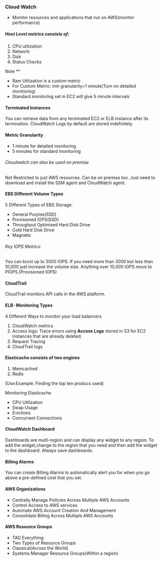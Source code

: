 ### Cloud Watch

* Monitor resources and applications that run on AWS(monitor performance)

##### Host Level metrics consists of:
1. CPU utilization
2. Network
3. Disk
4. Status Checks

Note **

* Ram Utilization is a custom metric
* For Custom Metric: min granularity=1 minute(Turn on detailed monitoring)
* Standard monitoring set in EC2 will give 5 minute intervals

#### Terminated Instances
You can retrieve data from any terminated EC2 or ELB instance after its termination. CloudWatch Logs by default are stored indefinitely.

#### Metric Granularity

* 1 minute for detailed monitoring
* 5 minutes for standard monitoring

###### Cloudwatch can also be used on premise
Not Restricted to just AWS resources. Can be on premise too. Just need to download and install the SSM agent and CloudWatch agent.

#### EBS Different Volume Types

5 Different Types of EBS Storage:
* General Purpise(SSD)
* Provisioned IOPS(SSD)
* Throughput Optimised Hard Disk Drive
* Cold Hard Disk Drive
* Magnetic
 ###### Key IOPS Metrics:
 You can burst up to 3000 IOPS. If you need more than 3000 but less than 10,000 just increase the volume size. Anything over 10,000 IOPS move to PIOPS.(Provisioned IOPS)

#### CloudTrail

CloudTrail monitors API calls in the AWS platform.

#### ELB- Monitoring Types
4 Different Ways to monitor your load balancers

1. CloudWatch metrics
2. Access logs: Trace errors using **Access Logs** stored in S3 for EC2 instances that are already deleted.
3. Request Tracing
4. CloudTrail logs

#### Elasticache consists of two engines
1. Memcached
2. Redis

(Use:Example: Finding the top ten producs used)

Monitoring Elasticache

* CPU Utilization
* Swap Usage
* Evictions
* Concurrent Connections

#### CloudWatch Dashboard

Dashboards are multi-region and can display any widget to any region. To add the widget,change to the region that you need and then add the widget to the dashboard. Always save dashboards.

#### Billing Alarms

You can create Billing Alarms to automatically alert you for when you go above a pre-defined cost that you set.

#### AWS Organizations

* Centrally Manage Poilicies Across Multiple AWS Accounts
* Control Access to AWS services
* Automate AWS Account Creation And Management
* Consolidate Billing Across Multiple AWS Accounts

#### AWS Resource Groups

* TAG Everything
* Two Types of Resource Groups
* Classical(Across the World)
* Systems Manager Resource Groups(Within a region)






























